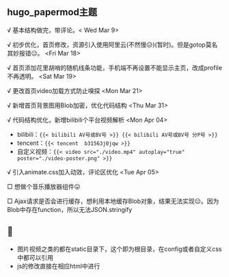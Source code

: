 ## hugo_papermod主题
√ 基本结构做完，带评论。< Wed Mar 9> 

√ 初步优化，首页修改，资源引入使用阿里云(不然慢😥)(暂时)。但是gotop莫名其妙报错😑。 <Fri Mar 18>

√ 首页添加花里胡哨的随机线条功能，手机端不再设置不能显示主页，改成profile不再透明。 <Sat Mar 19>

√ 更改首页video加载方式防止嗅探 <Mon Mar 21>

√ 新增首页背景图用Blob加密，优化代码结构 <Thu Mar 31>

√ 代码结构优化，新增bilibili个平台视频解析 <Mon Apr 04>

- bilibili：`{{< bilibili AV号或BV号 >}} {{< bilibili AV号或BV号 分P号 >}}`
- tencent：`{{< tencent  b31563j0jqw >}}`
- 自定义视频：`{{< video src="./video.mp4" autoplay="true" poster="./video-poster.png" >}}`

√ 引入animate.css加入动效，评论区优化 <Tue Apr 05>

□ 想做个音乐播放器组件😛

□ Ajax请求是否会进行缓存，想利用本地缓存Blob对象，结果无法实现😑。因为Blob中存在function，所以无法JSON.stringify
    

## 🥸

- 图片视频之类的都在static目录下，这个即为根目录，在config或者自定义css中都可以引用
- js的修改直接在相应html中进行